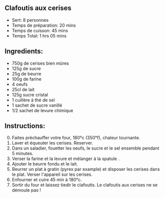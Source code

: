 Clafoutis aux cerises
---

* Sert: 8 personnes
* Temps de préparation:  20 mins
* Temps de cuisson:  45 mins
* Temps Total:  1 hrs 05 mins

Ingredients:
---
* 750g de cerises bien mûres
* 125g de sucre
* 25g de beurre
* 100g de farine
* 4 oeufs
* 25cl de lait
* 125g sucre cristal
* 1 cuillère à thé de sel
* 1 sachet de sucre vanillé
* 1/2 sachet de levure chimique

Instructions:
---
0. Faites préchauffer votre four, 180°c (350°f), chaleur tournante.
1. Laver et équeuter les cerises. Reserver.
2. Dans un saladier, fouetter les oeufs, le sucre et le sel ensemble pendant 5 minutes.
3. Verser la farine et la levure et mélanger à la spatule . 
4. Ajouter le beurre fondu et le lait.
5. Beurrer un plat à gratin (pyrex par example) et disposer les cerises dans le plat. Verser l'appareil sur les cerises.
6. Enfourner et cuire 45 min à 180°c. 
6. Sortir du four et laissez tiedir le clafoutis. Le clafoutis aux cerises ne se démoule pas !
